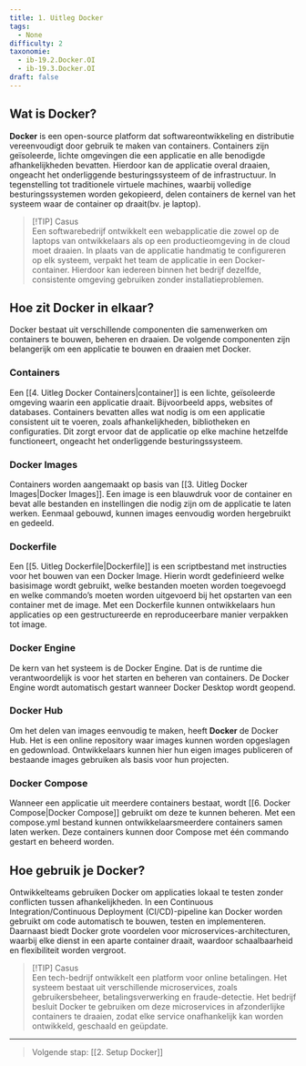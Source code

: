 ```yaml
---
title: 1. Uitleg Docker
tags:
  - None
difficulty: 2
taxonomie:
  - ib-19.2.Docker.OI
  - ib-19.3.Docker.OI
draft: false
---
```


## Wat is Docker?
**Docker** is een open-source platform dat softwareontwikkeling en distributie vereenvoudigt door gebruik te maken van containers. Containers zijn geïsoleerde, lichte omgevingen die een applicatie en alle benodigde afhankelijkheden bevatten. Hierdoor kan de applicatie overal draaien, ongeacht het onderliggende besturingssysteem of de infrastructuur. In tegenstelling tot traditionele virtuele machines, waarbij volledige besturingssystemen worden gekopieerd, delen containers de kernel van het systeem waar de container op draait(bv. je laptop).

> [!TIP] Casus  
> Een softwarebedrijf ontwikkelt een webapplicatie die zowel op de     
> laptops van ontwikkelaars als op een productieomgeving in de cloud 
> moet draaien. In plaats van de applicatie handmatig te configureren 
> op elk systeem, verpakt het team de applicatie in een Docker-
> container. Hierdoor kan iedereen binnen het bedrijf dezelfde, 
> consistente omgeving gebruiken zonder installatieproblemen.

## Hoe zit Docker in elkaar?
Docker bestaat uit verschillende componenten die samenwerken om containers te bouwen, beheren en draaien. De volgende componenten zijn belangerijk om een applicatie te bouwen en draaien met Docker.

### Containers
Een [[4. Uitleg Docker Containers|container]] is een lichte, geïsoleerde omgeving waarin een applicatie draait. Bijvoorbeeld apps, websites of databases. Containers bevatten alles wat nodig is om een applicatie consistent uit te voeren, zoals afhankelijkheden, bibliotheken en configuraties. Dit zorgt ervoor dat de applicatie op elke machine hetzelfde functioneert, ongeacht het onderliggende besturingssysteem. 

### Docker Images
Containers worden aangemaakt op basis van [[3. Uitleg Docker Images|Docker Images]]. Een image is een blauwdruk voor de container en bevat alle bestanden en instellingen die nodig zijn om de applicatie te laten werken. Eenmaal gebouwd, kunnen images eenvoudig worden hergebruikt en gedeeld.

### Dockerfile
Een [[5. Uitleg Dockerfile|Dockerfile]] is een scriptbestand met instructies voor het bouwen van een Docker Image. Hierin wordt gedefinieerd welke basisimage wordt gebruikt, welke bestanden moeten worden toegevoegd en welke commando’s moeten worden uitgevoerd bij het opstarten van een container met de image. Met een Dockerfile kunnen ontwikkelaars hun applicaties op een gestructureerde en reproduceerbare manier verpakken tot image.

### Docker Engine
De kern van het systeem is de Docker Engine. Dat is de runtime die verantwoordelijk is voor het starten en beheren van containers. De Docker Engine wordt automatisch gestart wanneer Docker Desktop wordt geopend.

### Docker Hub
Om het delen van images eenvoudig te maken, heeft **Docker** de Docker Hub. Het is een online repository waar images kunnen worden opgeslagen en gedownload. Ontwikkelaars kunnen hier hun eigen images publiceren of bestaande images gebruiken als basis voor hun projecten.

### Docker Compose
Wanneer een applicatie uit meerdere containers bestaat, wordt [[6. Docker Compose|Docker Compose]] gebruikt om deze te kunnen beheren. Met een compose.yml bestand kunnen ontwikkelaarsmeerdere containers samen laten werken. Deze containers kunnen door Compose met één commando gestart en beheerd worden. 
## Hoe gebruik je Docker?
Ontwikkelteams gebruiken Docker om applicaties lokaal te testen zonder conflicten tussen afhankelijkheden. In een Continuous Integration/Continuous Deployment (CI/CD)-pipeline kan Docker worden gebruikt om code automatisch te bouwen, testen en implementeren. Daarnaast biedt Docker grote voordelen voor microservices-architecturen, waarbij elke dienst in een aparte container draait, waardoor schaalbaarheid en flexibiliteit worden vergroot.

> [!TIP] Casus  
> Een tech-bedrijf ontwikkelt een platform voor online betalingen. Het 
> systeem bestaat uit verschillende microservices, zoals 
> gebruikersbeheer, betalingsverwerking en fraude-detectie. Het bedrijf 
> besluit Docker te gebruiken om deze microservices in afzonderlijke 
> containers te draaien, zodat elke service onafhankelijk kan worden 
> ontwikkeld, geschaald en geüpdate.

---

> Volgende stap: [[2. Setup Docker]]
